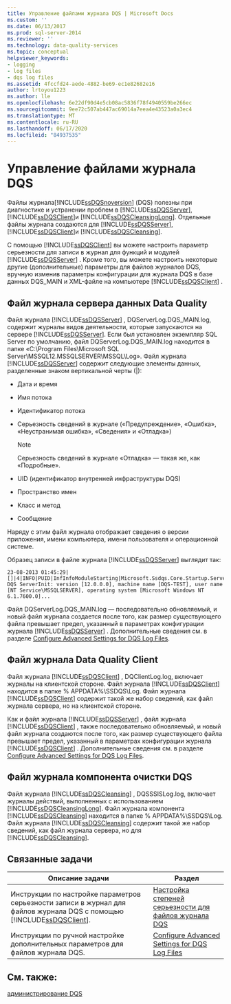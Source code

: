 ```yaml
---
title: Управление файлами журнала DQS | Microsoft Docs
ms.custom: ''
ms.date: 06/13/2017
ms.prod: sql-server-2014
ms.reviewer: ''
ms.technology: data-quality-services
ms.topic: conceptual
helpviewer_keywords:
- logging
- log files
- dqs log files
ms.assetid: 4fccfd24-aede-4882-be69-ec1e82682e16
author: lrtoyou1223
ms.author: lle
ms.openlocfilehash: 6e22df90d4e5cb08ac5836f78f4940559be266ec
ms.sourcegitcommit: 9ee72c507ab447ac69014a7eea4e43523a0a3ec4
ms.translationtype: MT
ms.contentlocale: ru-RU
ms.lasthandoff: 06/17/2020
ms.locfileid: "84937535"
---
```

# <a name="manage-dqs-log-files"></a>Управление файлами журнала DQS
  Файлы журнала[!INCLUDE[ssDQSnoversion](../includes/ssdqsnoversion-md.md)] (DQS) полезны при диагностике и устранении проблем в [!INCLUDE[ssDQSServer](../includes/ssdqsserver-md.md)], [!INCLUDE[ssDQSClient](../includes/ssdqsclient-md.md)]и [!INCLUDE[ssDQSCleansingLong](../includes/ssdqscleansinglong-md.md)]. Отдельные файлы журнала создаются для [!INCLUDE[ssDQSServer](../includes/ssdqsserver-md.md)], [!INCLUDE[ssDQSClient](../includes/ssdqsclient-md.md)]и [!INCLUDE[ssDQSCleansing](../includes/ssdqscleansing-md.md)].  
  
 С помощью [!INCLUDE[ssDQSClient](../includes/ssdqsclient-md.md)] вы можете настроить параметр серьезности для записи в журнал для функций и модулей [!INCLUDE[ssDQSServer](../includes/ssdqsserver-md.md)] . Кроме того, вы можете настроить некоторые другие (дополнительные) параметры для файлов журналов DQS, вручную изменив параметры конфигурации для журнала DQS в базе данных DQS_MAIN и XML-файле на компьютере [!INCLUDE[ssDQSClient](../includes/ssdqsclient-md.md)] .  
  
##  <a name="data-quality-server-log-file"></a><a name="DQSServer"></a>Файл журнала сервера данных Data Quality  
 Файл журнала [!INCLUDE[ssDQSServer](../includes/ssdqsserver-md.md)] , DQServerLog.DQS_MAIN.log, содержит журналы видов деятельности, которые запускаются на сервере [!INCLUDE[ssDQSServer](../includes/ssdqsserver-md.md)]. Если был установлен экземпляр SQL Server по умолчанию, файл DQServerLog.DQS_MAIN.log находится в папке «C:\Program Files\Microsoft SQL Server\MSSQL12.MSSQLSERVER\MSSQL\Log». Файл журнала [!INCLUDE[ssDQSServer](../includes/ssdqsserver-md.md)] содержит следующие элементы данных, разделенные знаком вертикальной черты (|):  
  
-   Дата и время  
  
-   Имя потока  
  
-   Идентификатор потока  
  
-   Серьезность сведений в журнале («Предупреждение», «Ошибка», «Неустранимая ошибка», «Сведения» и «Отладка»)  
  
    > [!NOTE]  
    >  Серьезность сведений в журнале «Отладка» — такая же, как «Подробные».  
  
-   UID (идентификатор внутренней инфраструктуры DQS)  
  
-   Пространство имен  
  
-   Класс и метод  
  
-   Сообщение  
  
 Наряду с этим файл журнала отображает сведения о версии приложения, имени компьютера, имени пользователя и операционной системе.  
  
 Образец записи в файле журнала [!INCLUDE[ssDQSServer](../includes/ssdqsserver-md.md)] выглядит так:  
  
```  
23-08-2013 01:45:29|[]|4|INFO|PUID|InfInfoModuleStarting|Microsoft.Ssdqs.Core.Startup.ServerInit|Starting DQS ServerInit: version [12.0.0.0], machine name [DQS-TEST], user name [NT Service\MSSQLSERVER], operating system [Microsoft Windows NT 6.1.7600.0]...  
```  
  
 Файл DQServerLog.DQS_MAIN.log — последовательно обновляемый, и новый файл журнала создается после того, как размер существующего файла превышает предел, указанный в параметрах конфигурации журнала [!INCLUDE[ssDQSServer](../includes/ssdqsserver-md.md)] . Дополнительные сведения см. в разделе [Configure Advanced Settings for DQS Log Files](../../2014/data-quality-services/configure-advanced-settings-for-dqs-log-files.md).  
  
##  <a name="data-quality-client-log-file"></a><a name="DQSClient"></a>Файл журнала Data Quality Client  
 Файл журнала [!INCLUDE[ssDQSClient](../includes/ssdqsclient-md.md)] , DQClientLog.log, включает журналы на клиентской стороне. Файл журнала [!INCLUDE[ssDQSClient](../includes/ssdqsclient-md.md)] находится в папке % APPDATA%\SSDQS\Log. Файл журнала [!INCLUDE[ssDQSClient](../includes/ssdqsclient-md.md)] содержит такой же набор сведений, как файл журнала сервера, но на клиентской стороне.  
  
 Как и файл журнала [!INCLUDE[ssDQSServer](../includes/ssdqsserver-md.md)] , файл журнала [!INCLUDE[ssDQSClient](../includes/ssdqsclient-md.md)] , также последовательно обновляемый, и новый файл журнала создаются после того, как размер существующего файла превышает предел, указанный в параметрах конфигурации журнала [!INCLUDE[ssDQSClient](../includes/ssdqsclient-md.md)] . Дополнительные сведения см. в разделе [Configure Advanced Settings for DQS Log Files](../../2014/data-quality-services/configure-advanced-settings-for-dqs-log-files.md).  
  
##  <a name="dqs-cleansing-component-log-file"></a><a name="DQSCleansing"></a>Файл журнала компонента очистки DQS  
 Файл журнала [!INCLUDE[ssDQSCleansing](../includes/ssdqscleansing-md.md)] , DQSSSISLog.log, включает журналы действий, выполненных с использованием [!INCLUDE[ssDQSCleansingLong](../includes/ssdqscleansinglong-md.md)]. Файл журнала компонента [!INCLUDE[ssDQSCleansing](../includes/ssdqscleansing-md.md)] находится в папке % APPDATA%\SSDQS\Log. Файл журнала [!INCLUDE[ssDQSCleansing](../includes/ssdqscleansing-md.md)] содержит такой же набор сведений, как файл журнала сервера, но для [!INCLUDE[ssDQSCleansing](../includes/ssdqscleansing-md.md)].  
  
##  <a name="related-tasks"></a><a name="RT"></a> Связанные задачи  
  
|Описание задачи|Раздел|  
|----------------------|-----------|  
|Инструкции по настройке параметров серьезности записи в журнал для файлов журнала DQS с помощью [!INCLUDE[ssDQSClient](../includes/ssdqsclient-md.md)].|[Настройка степеней серьезности для файлов журнала DQS](../../2014/data-quality-services/configure-severity-levels-for-dqs-log-files.md)|  
|Инструкции по ручной настройке дополнительных параметров для файлов журнала DQS.|[Configure Advanced Settings for DQS Log Files](../../2014/data-quality-services/configure-advanced-settings-for-dqs-log-files.md)|  
  
## <a name="see-also"></a>См. также:  
 [администрирование DQS](../../2014/data-quality-services/dqs-administration.md)  
  
  
